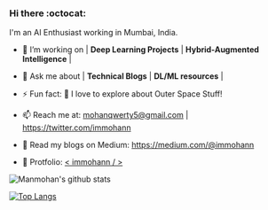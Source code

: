 ### Hi there :octocat:
I'm an AI Enthusiast working in Mumbai, India.


- 🔭 I’m working on | **Deep Learning Projects** | **Hybrid-Augmented Intelligence** | 
- 💬 Ask me about  | **Technical Blogs** | **DL/ML resources**  |
- ⚡ Fun fact: 🌌 I love to explore about Outer Space Stuff!

- 📫 Reach me at: mohanqwerty5@gmail.com  |   https://twitter.com/immohann

- 📑 Read my blogs on Medium: https://medium.com/@immohann

- 👾 Protfolio: [ < immohann / > ](https://immohann.github.io/Portfolio/) 





![Manmohan's github stats](https://github-readme-stats.vercel.app/api?username=immohann&count_private=true&show_icons=true&theme=algolia)

[![Top Langs](https://github-readme-stats.vercel.app/api/top-langs/?username=immohann&layout=compact&show_icons=true&theme=algolia)](https://github.com/immohann/github-readme-stats)
